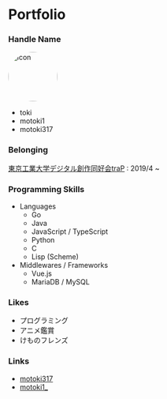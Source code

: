 # Portfolio

### <i class="fas fa-user"></i> Handle Name

<img alt="icon" src="/icon.png"
style="width: 100px; border-radius: 100%"/>

- toki
- motoki1
- motoki317

### <i class="fas fa-users"></i> Belonging

[東京工業大学デジタル創作同好会traP](https://trap.jp) : 2019/4 ~

### <i class="fas fa-laptop"></i> Programming Skills

- Languages
  - <Stars :max="5" :filled="5"/> Go
  - <Stars :max="5" :filled="5"/> Java
  - <Stars :max="5" :filled="4"/> JavaScript / TypeScript
  - <Stars :max="5" :filled="3"/> Python
  - <Stars :max="5" :filled="2"/> C
  - <Stars :max="5" :filled="1"/> Lisp (Scheme)
- Middlewares / Frameworks
  - <Stars :max="5" :filled="3"/> Vue.js
  - <Stars :max="5" :filled="4"/> MariaDB / MySQL

### <i class="fas fa-heart"></i> Likes

- プログラミング
- アニメ鑑賞
- けものフレンズ

### <i class="fas fa-link"></i> Links

- <i class="fab fa-github github"></i> [motoki317](https://github.com/motoki317)
- <i class="fab fa-twitter twitter"></i> [motoki1_](https://twitter.com/motoki1_)
